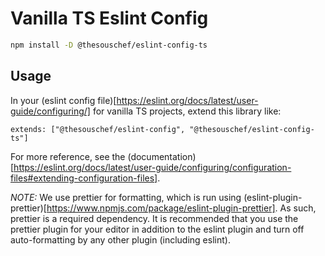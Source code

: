 # Vanilla TS Eslint Config

```sh
npm install -D @thesouschef/eslint-config-ts
```
## Usage

In your (eslint config file)[https://eslint.org/docs/latest/user-guide/configuring/] for vanilla TS projects, extend this library like:

```
extends: ["@thesouschef/eslint-config", "@thesouschef/eslint-config-ts"]
```

For more reference, see the (documentation)[https://eslint.org/docs/latest/user-guide/configuring/configuration-files#extending-configuration-files].

*NOTE:* We use prettier for formatting, which is run using (eslint-plugin-prettier)[https://www.npmjs.com/package/eslint-plugin-prettier]. As such, prettier is a required dependency. It is recommended that you use the prettier plugin for your editor in addition to the eslint plugin and turn off auto-formatting by any other plugin (including eslint).
